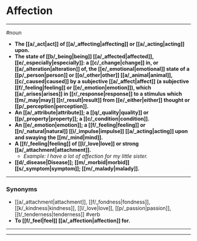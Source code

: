 # Affection
---
#noun
- **The [[a/_act|act]] of [[a/_affecting|affecting]] or [[a/_acting|acting]] upon.**
- **The state of [[b/_being|being]] [[a/_affected|affected]], [[e/_especially|especially]]: a [[c/_change|change]] in, or [[a/_alteration|alteration]] of, the [[e/_emotional|emotional]] state of a [[p/_person|person]] or [[o/_other|other]] [[a/_animal|animal]], [[c/_caused|caused]] by a subjective [[a/_affect|affect]] (a subjective [[f/_feeling|feeling]] or [[e/_emotion|emotion]]), which [[a/_arises|arises]] in [[r/_response|response]] to a stimulus which [[m/_may|may]] [[r/_result|result]] from [[e/_either|either]] thought or [[p/_perception|perception]].**
- **An [[a/_attribute|attribute]]; a [[q/_quality|quality]] or [[p/_property|property]]; a [[c/_condition|condition]].**
- **An [[e/_emotion|emotion]]; a [[f/_feeling|feeling]] or [[n/_natural|natural]] [[i/_impulse|impulse]] [[a/_acting|acting]] upon and swaying the [[m/_mind|mind]].**
- **A [[f/_feeling|feeling]] of [[l/_love|love]] or strong [[a/_attachment|attachment]].**
	- _Example: I have a lot of affection for my little sister._
- **[[d/_disease|Disease]]; [[m/_morbid|morbid]] [[s/_symptom|symptom]]; [[m/_malady|malady]].**
---
### Synonyms
- [[a/_attachment|attachment]], [[f/_fondness|fondness]], [[k/_kindness|kindness]], [[l/_love|love]], [[p/_passion|passion]], [[t/_tenderness|tenderness]]
#verb
- **To [[f/_feel|feel]] [[a/_affection|affection]] for.**
---
---
